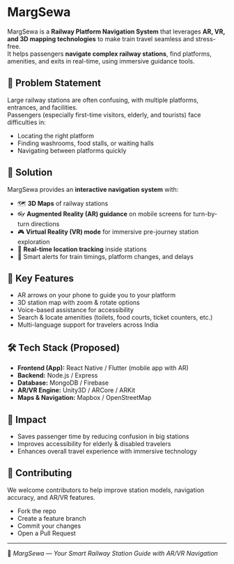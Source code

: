 # MargSewa

MargSewa is a **Railway Platform Navigation System** that leverages **AR, VR, and 3D mapping technologies** to make train travel seamless and stress-free.  
It helps passengers **navigate complex railway stations**, find platforms, amenities, and exits in real-time, using immersive guidance tools.

## 🚆 Problem Statement
Large railway stations are often confusing, with multiple platforms, entrances, and facilities.  
Passengers (especially first-time visitors, elderly, and tourists) face difficulties in:
- Locating the right platform
- Finding washrooms, food stalls, or waiting halls
- Navigating between platforms quickly

## 🌟 Solution
MargSewa provides an **interactive navigation system** with:
- 🗺️ **3D Maps** of railway stations
- 👓 **Augmented Reality (AR) guidance** on mobile screens for turn-by-turn directions
- 🎮 **Virtual Reality (VR) mode** for immersive pre-journey station exploration
- 📍 **Real-time location tracking** inside stations
- 🔔 Smart alerts for train timings, platform changes, and delays

## 🚀 Key Features
- AR arrows on your phone to guide you to your platform  
- 3D station map with zoom & rotate options  
- Voice-based assistance for accessibility  
- Search & locate amenities (toilets, food courts, ticket counters, etc.)  
- Multi-language support for travelers across India  

## 🛠️ Tech Stack (Proposed)
- **Frontend (App):** React Native / Flutter (mobile app with AR)  
- **Backend:** Node.js / Express  
- **Database:** MongoDB / Firebase  
- **AR/VR Engine:** Unity3D / ARCore / ARKit  
- **Maps & Navigation:** Mapbox / OpenStreetMap  

## 🎯 Impact
- Saves passenger time by reducing confusion in big stations  
- Improves accessibility for elderly & disabled travelers  
- Enhances overall travel experience with immersive technology  

## 🤝 Contributing
We welcome contributors to help improve station models, navigation accuracy, and AR/VR features.  
- Fork the repo  
- Create a feature branch  
- Commit your changes  
- Open a Pull Request  
---
🚉 *MargSewa — Your Smart Railway Station Guide with AR/VR Navigation*
